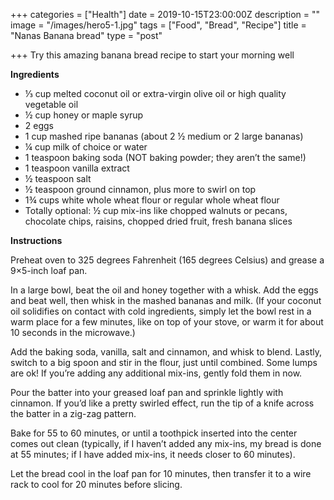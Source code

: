 +++
categories = ["Health"]
date = 2019-10-15T23:00:00Z
description = ""
image = "/images/hero5-1.jpg"
tags = ["Food", "Bread", "Recipe"]
title = "Nanas Banana bread"
type = "post"

+++
Try this amazing banana bread recipe to start your morning well

  
**Ingredients**

* ⅓ cup melted coconut oil or extra-virgin olive oil or high quality vegetable oil
* ½ cup honey or maple syrup
* 2 eggs
* 1 cup mashed ripe bananas (about 2 ½ medium or 2 large bananas)
* ¼ cup milk of choice or water
* 1 teaspoon baking soda (NOT baking powder; they aren’t the same!)
* 1 teaspoon vanilla extract
* ½ teaspoon salt
* ½ teaspoon ground cinnamon, plus more to swirl on top
* 1¾ cups white whole wheat flour or regular whole wheat flour
* Totally optional: ½ cup mix-ins like chopped walnuts or pecans, chocolate chips, raisins, chopped dried fruit, fresh banana slices

**Instructions**

Preheat oven to 325 degrees Fahrenheit (165 degrees Celsius) and grease a 9×5-inch loaf pan.

In a large bowl, beat the oil and honey together with a whisk. Add the eggs and beat well, then whisk in the mashed bananas and milk. (If your coconut oil solidifies on contact with cold ingredients, simply let the bowl rest in a warm place for a few minutes, like on top of your stove, or warm it for about 10 seconds in the microwave.)

Add the baking soda, vanilla, salt and cinnamon, and whisk to blend. Lastly, switch to a big spoon and stir in the flour, just until combined. Some lumps are ok! If you’re adding any additional mix-ins, gently fold them in now.

Pour the batter into your greased loaf pan and sprinkle lightly with cinnamon. If you’d like a pretty swirled effect, run the tip of a knife across the batter in a zig-zag pattern.

Bake for 55 to 60 minutes, or until a toothpick inserted into the center comes out clean (typically, if I haven’t added any mix-ins, my bread is done at 55 minutes; if I have added mix-ins, it needs closer to 60 minutes). 

Let the bread cool in the loaf pan for 10 minutes, then transfer it to a wire rack to cool for 20 minutes before slicing.